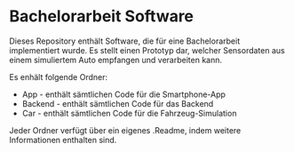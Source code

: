 # Bachelorarbeit Software
Dieses Repository enthält Software, die für eine Bachelorarbeit implementiert wurde. 
Es stellt einen Prototyp dar, welcher Sensordaten aus einem simuliertem Auto empfangen und verarbeiten kann.


 Es enhält folgende Ordner: 
 
 * App - enthält sämtlichen Code für die Smartphone-App
 * Backend - enthält sämtlichen Code für das Backend
 * Car - enthält sämtlichen Code für die Fahrzeug-Simulation
 
 Jeder Ordner verfügt über ein eigenes .Readme, indem weitere Informationen enthalten sind.